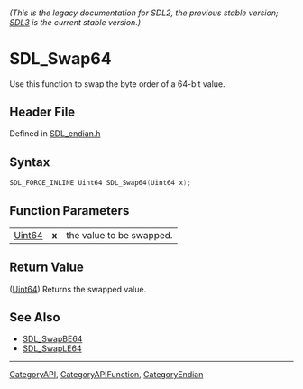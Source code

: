 ###### (This is the legacy documentation for SDL2, the previous stable version; [SDL3](https://wiki.libsdl.org/SDL3/) is the current stable version.)
# SDL_Swap64

Use this function to swap the byte order of a 64-bit value.

## Header File

Defined in [SDL_endian.h](https://github.com/libsdl-org/SDL/blob/SDL2/include/SDL_endian.h)

## Syntax

```c
SDL_FORCE_INLINE Uint64 SDL_Swap64(Uint64 x);
```

## Function Parameters

|                  |       |                          |
| ---------------- | ----- | ------------------------ |
| [Uint64](Uint64) | **x** | the value to be swapped. |

## Return Value

([Uint64](Uint64)) Returns the swapped value.

## See Also

- [SDL_SwapBE64](SDL_SwapBE64)
- [SDL_SwapLE64](SDL_SwapLE64)

----
[CategoryAPI](CategoryAPI), [CategoryAPIFunction](CategoryAPIFunction), [CategoryEndian](CategoryEndian)

